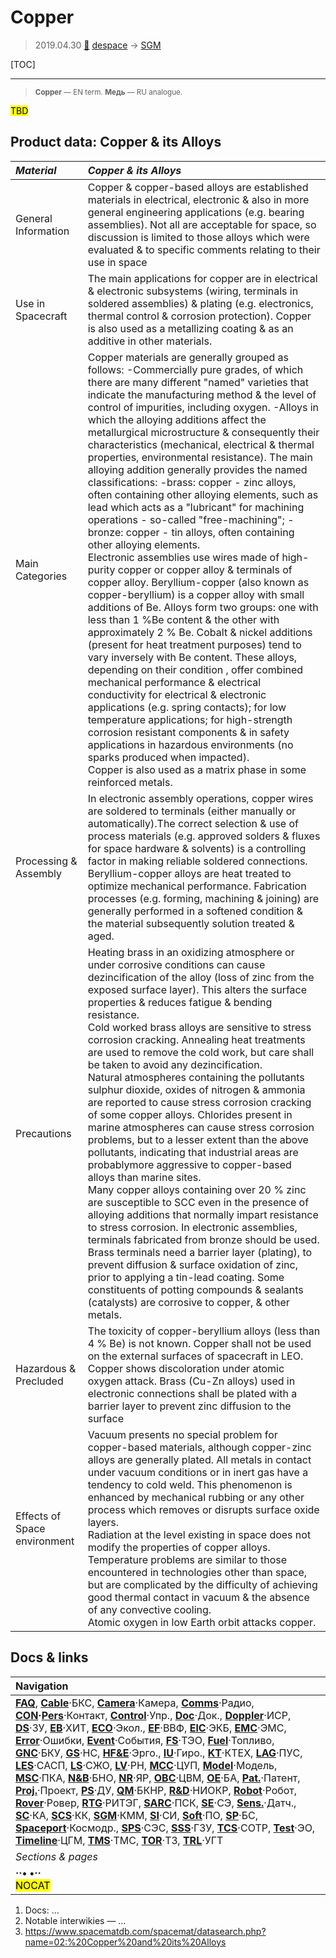 # Copper
> 2019.04.30 [🚀](../index/index.md) [despace](index.md) → [SGM](sgm.md)

[TOC]

---

> <small>**Copper** — EN term. **Медь** — RU analogue.</small>

<mark>TBD</mark>



## Product data: Copper & its Alloys

|*Material*|*Copper & its Alloys*|
|:--|:--|
|General Information|Copper & copper-based alloys are established materials in electrical, electronic & also in more general engineering applications (e.g. bearing assemblies). Not all are acceptable for space, so discussion is limited to those alloys which were evaluated & to specific comments relating to their use in space|
|Use in Spacecraft|The main applications for copper are in electrical & electronic subsystems (wiring, terminals in soldered assemblies) & plating (e.g. electronics, thermal control & corrosion protection). Copper is also used as a metallizing coating & as an additive in other materials.|
|Main Categories|Copper materials are generally grouped as follows: -Commercially pure grades, of which there are many different "named" varieties that indicate the manufacturing method & the level of control of impurities, including oxygen. -Alloys in which the alloying additions affect the metallurgical microstructure & consequently their characteristics (mechanical, electrical & thermal properties, environmental resistance). The main alloying addition generally provides the named classifications: -brass: copper - zinc alloys, often containing other alloying elements, such as lead which acts as a "lubricant" for machining operations - so-called "free-machining"; -bronze: copper - tin alloys, often containing other alloying elements.<br> Electronic assemblies use wires made of high-purity copper or copper alloy & terminals of copper alloy. Beryllium-copper (also known as copper-beryllium) is a copper alloy with small additions of Be. Alloys form two groups: one with less than 1 %Be content & the other with approximately 2 % Be. Cobalt & nickel additions (present for heat treatment purposes) tend to vary inversely with Be content. These alloys, depending on their condition , offer combined mechanical performance & electrical conductivity for electrical & electronic applications (e.g. spring contacts); for low temperature applications; for high-strength corrosion resistant components & in safety applications in hazardous environments (no sparks produced when impacted).<br> Copper is also used as a matrix phase in some reinforced metals.|
|Processing & Assembly|In electronic assembly operations, copper wires are soldered to terminals (either manually or automatically).The correct selection & use of process materials (e.g. approved solders & fluxes for space hardware & solvents) is a controlling factor in making reliable soldered connections. Beryllium-copper alloys are heat treated to optimize mechanical performance. Fabrication processes (e.g. forming, machining & joining) are generally performed in a softened condition & the material subsequently solution treated & aged.|
|Precautions|Heating brass in an oxidizing atmosphere or under corrosive conditions can cause dezincification of the alloy (loss of zinc from the exposed surface layer). This alters the surface properties & reduces fatigue & bending resistance.<br> Cold worked brass alloys are sensitive to stress corrosion cracking. Annealing heat treatments are used to remove the cold work, but care shall be taken to avoid any dezincification.<br> Natural atmospheres containing the pollutants sulphur dioxide, oxides of nitrogen & ammonia are reported to cause stress corrosion cracking of some copper alloys. Chlorides present in marine atmospheres can cause stress corrosion problems, but to a lesser extent than the above pollutants, indicating that industrial areas are probablymore aggressive to copper-based alloys than marine sites.<br> Many copper alloys containing over 20 % zinc are susceptible to SCC even in the presence of alloying additions that normally impart resistance to stress corrosion. In electronic assemblies, terminals fabricated from bronze should be used. Brass terminals need a barrier layer (plating), to prevent diffusion & surface oxidation of zinc, prior to applying a tin-lead coating. Some constituents of potting compounds & sealants (catalysts) are corrosive to copper, & other metals.|
|Hazardous & Precluded|The toxicity of copper-beryllium alloys (less than 4 % Be) is not known. Copper shall not be used on the external surfaces of spacecraft in LEO. Copper shows discoloration under atomic oxygen attack. Brass (Cu-Zn alloys) used in electronic connections shall be plated with a barrier layer to prevent zinc diffusion to the surface|
|Effects of Space environment|Vacuum presents no special problem for copper-based materials, although copper-zinc alloys are generally plated. All metals in contact under vacuum conditions or in inert gas have a tendency to cold weld. This phenomenon is enhanced by mechanical rubbing or any other process which removes or disrupts surface oxide layers.<br> Radiation at the level existing in space does not modify the properties of copper alloys. Temperature problems are similar to those encountered in technologies other than space, but are complicated by the difficulty of achieving good thermal contact in vacuum & the absence of any convective cooling.<br> Atomic oxygen in low Earth orbit attacks copper.|



<p style="page-break-after:always"> </p>

## Docs & links
|Navigation|
|:--|
|**[FAQ](faq.md)**, **[Cable](cable.md)**·БКС, **[Camera](cam.md)**·Камера, **[Comms](comms.md)**·Радио, **[CON](contact.md)·[Pers](person.md)**·Контакт, **[Control](control.md)**·Упр., **[Doc](doc.md)**·Док., **[Doppler](doppler.md)**·ИСР, **[DS](ds.md)**·ЗУ, **[EB](eb.md)**·ХИТ, **[ECO](ecology.md)**·Экол., **[EF](ef.md)**·ВВФ, **[ElC](elc.md)**·ЭКБ, **[EMC](emc.md)**·ЭМС, **[Error](error.md)**·Ошибки, **[Event](event.md)**·События, **[FS](fs.md)**·ТЭО, **[Fuel](fuel.md)**·Топливо, **[GNC](gnc.md)**·БКУ, **[GS](scs.md)**·НС, **[HF&E](hfe.md)**·Эрго., **[IU](iu.md)**·Гиро., **[KT](kt.md)**·КТЕХ, **[LAG](lag.md)**·ПУC, **[LES](les.md)**·САСП, **[LS](ls.md)**·СЖО, **[LV](lv.md)**·РН, **[MCC](mcc.md)**·ЦУП, **[Model](model.md)**·Модель, **[MSC](sc.md)**·ПКА, **[N&B](nnb.md)**·БНО, **[NR](nr.md)**·ЯР, **[OBC](obc.md)**·ЦВМ, **[OE](oe.md)**·БА, **[Pat.](патент.md)**·Патент, **[Proj.](project.md)**·Проект, **[PS](ps.md)**·ДУ, **[QM](qm.md)**·БКНР, **[R&D](rnd.md)**·НИОКР, **[Robot](robotics.md)**·Робот, **[Rover](rover.md)**·Ровер, **[RTG](rtg.md)**·РИТЭГ, **[SARC](sarc.md)**·ПСК, **[SE](se.md)**·СЭ, **[Sens.](sensor.md)**·Датч., **[SC](sc.md)**·КА, **[SCS](scs.md)**·КК, **[SGM](sgm.md)**·КММ, **[SI](si.md)**·СИ, **[Soft](soft.md)**·ПО, **[SP](sp.md)**·БС, **[Spaceport](spaceport.md)**·Космодр., **[SPS](sps.md)**·СЭС, **[SSS](sss.md)**·ГЗУ, **[TCS](tcs.md)**·СОТР, **[Test](test.md)**·ЭО, **[Timeline](timeline.md)**·ЦГМ, **[TMS](tms.md)**·ТМС, **[TOR](tor.md)**·ТЗ, **[TRL](trl.md)**·УГТ|
|*Sections & pages*|
|**··• [](.md) •··**<br> <mark>NOCAT</mark>|

   1. Docs: …
   1. Notable interwikies — …
   1. <https://www.spacematdb.com/spacemat/datasearch.php?name=02:%20Copper%20and%20its%20Alloys>
